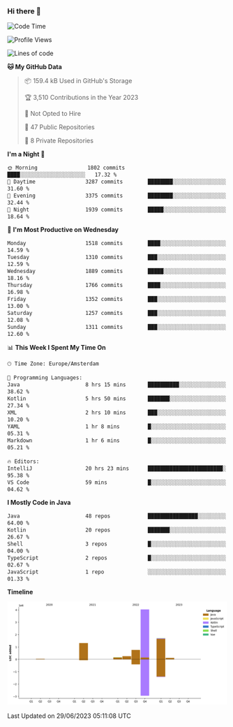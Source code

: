### Hi there 👋


<!--START_SECTION:waka-->
![Code Time](http://img.shields.io/badge/Code%20Time-3%2C283%20hrs%2028%20mins-blue)

![Profile Views](http://img.shields.io/badge/Profile%20Views-109-blue)

![Lines of code](https://img.shields.io/badge/From%20Hello%20World%20I%27ve%20Written-8.3%20million%20lines%20of%20code-blue)

**🐱 My GitHub Data** 

> 📦 159.4 kB Used in GitHub's Storage 
 > 
> 🏆 3,510 Contributions in the Year 2023
 > 
> 🚫 Not Opted to Hire
 > 
> 📜 47 Public Repositories 
 > 
> 🔑 8 Private Repositories 
 > 
**I'm a Night 🦉** 

```text
🌞 Morning                1802 commits        ████░░░░░░░░░░░░░░░░░░░░░   17.32 % 
🌆 Daytime                3287 commits        ████████░░░░░░░░░░░░░░░░░   31.60 % 
🌃 Evening                3375 commits        ████████░░░░░░░░░░░░░░░░░   32.44 % 
🌙 Night                  1939 commits        █████░░░░░░░░░░░░░░░░░░░░   18.64 % 
```
📅 **I'm Most Productive on Wednesday** 

```text
Monday                   1518 commits        ████░░░░░░░░░░░░░░░░░░░░░   14.59 % 
Tuesday                  1310 commits        ███░░░░░░░░░░░░░░░░░░░░░░   12.59 % 
Wednesday                1889 commits        █████░░░░░░░░░░░░░░░░░░░░   18.16 % 
Thursday                 1766 commits        ████░░░░░░░░░░░░░░░░░░░░░   16.98 % 
Friday                   1352 commits        ███░░░░░░░░░░░░░░░░░░░░░░   13.00 % 
Saturday                 1257 commits        ███░░░░░░░░░░░░░░░░░░░░░░   12.08 % 
Sunday                   1311 commits        ███░░░░░░░░░░░░░░░░░░░░░░   12.60 % 
```


📊 **This Week I Spent My Time On** 

```text
🕑︎ Time Zone: Europe/Amsterdam

💬 Programming Languages: 
Java                     8 hrs 15 mins       ██████████░░░░░░░░░░░░░░░   38.62 % 
Kotlin                   5 hrs 50 mins       ███████░░░░░░░░░░░░░░░░░░   27.34 % 
XML                      2 hrs 10 mins       ███░░░░░░░░░░░░░░░░░░░░░░   10.20 % 
YAML                     1 hr 8 mins         █░░░░░░░░░░░░░░░░░░░░░░░░   05.31 % 
Markdown                 1 hr 6 mins         █░░░░░░░░░░░░░░░░░░░░░░░░   05.21 % 

🔥 Editors: 
IntelliJ                 20 hrs 23 mins      ████████████████████████░   95.38 % 
VS Code                  59 mins             █░░░░░░░░░░░░░░░░░░░░░░░░   04.62 % 
```

**I Mostly Code in Java** 

```text
Java                     48 repos            ████████████████░░░░░░░░░   64.00 % 
Kotlin                   20 repos            ███████░░░░░░░░░░░░░░░░░░   26.67 % 
Shell                    3 repos             █░░░░░░░░░░░░░░░░░░░░░░░░   04.00 % 
TypeScript               2 repos             █░░░░░░░░░░░░░░░░░░░░░░░░   02.67 % 
JavaScript               1 repo              ░░░░░░░░░░░░░░░░░░░░░░░░░   01.33 % 
```



**Timeline**

![Lines of Code chart](https://raw.githubusercontent.com/powercasgamer/powercasgamer/master/assets/bar_graph.png)


 Last Updated on 29/06/2023 05:11:08 UTC
<!--END_SECTION:waka-->
